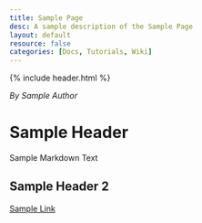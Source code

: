 ```yaml
---
title: Sample Page
desc: A sample description of the Sample Page
layout: default
resource: false
categories: [Docs, Tutorials, Wiki]
---
```


{% include header.html %}

_By Sample Author_

# Sample Header

Sample Markdown Text

## Sample Header 2

[Sample Link](/Ruby_for_Dragons/template)

